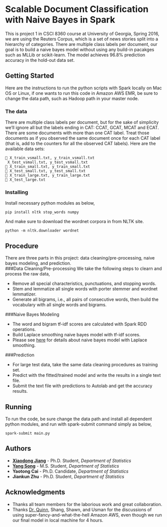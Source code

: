 # Scalable Document Classification with Naive Bayes in Spark

This is project 1 in CSCI 8360 course at University of Georgia, Spring 2016, we are using the Reuters Corpus, which is a set of news stories split intoa hierarchy of categories. There are multiple class labels per document, our goal is to build a naive bayes model without using any build-in pacakges such as MLLib or scikit-learn. The model achieves 96.8% prediction accuracy in the hold-out data set.


## Getting Started

Here are the instructions to run the python scripts with Spark locally on Mac OS or Linux, if one wants to run this code in Amazon AWS EMR, be sure to change the data path, such as Hadoop path in your master node.

### The data
There are multiple class labels per document, but for the sakeof simplicity we’ll ignore all but the labels ending in CAT: CCAT, GCAT, MCAT and ECAT. There are some documents with more than one CAT label. Treat those documents as ifyou observed the same document once for each CAT label (that is, add to the countersfor all the observed CAT labels).
Here are the available data sets:

``` X_train_vsmall.txt, y_train_vsmall.txt
 X_test_vsmall.txt, y_test_vsmall.txt X_train_small.txt, y_train_small.txt X_test_small.txt, y_test_small.txt X_train_large.txt, y_train_large.txt X_test_large.txt
```
### Installing 

Install necessary python modules as below,

```
pip install nltk stop_words numpy  
```

And make sure to download the wordnet corpora in from NLTK site.

```
python -m nltk.downloader wordnet
```
## Procedure
There are three parts in this project: data cleaning/pre-processing, naive bayes modeling, and prediction.  
###Data Cleaning/Pre-processing
We take the following steps to clearn and process the raw data,

* Remove all special characteristics, punctuations, and stopping words. 
* Stem and lemmatize all single words with porter stemmer and wordnet lemmatizer.
* Generate all bigrams, i.e., all pairs of consecutive words, then build the vocabulary with all single words and bigrams.

###Naive Bayes Modeling
* The word and bigram tf-idf scores are calculated with Spark RDD operations.
* Build Laplace smoothing naive bayes model with tf-idf scores.
* Please see [here](https://web.stanford.edu/class/cs124/lec/naivebayes.pdf) for details about naive bayes model with Laplace smoothing.

###Prediction
* For large test data, take the same data cleaning procedures as training set. 
* Predict with the fitted/trained model and write the results in a single text file.
* Submit the text file with predictions to Autolab and get the accuracy results.

## Running
To run the code, be sure change the data path and install all dependent python modules, and run with spark-submit command simply as below,

```
spark-submit main.py
```

## Authors

* **[Xiaodong Jiang](https://www.linkedin.com/in/xiaodongjiang)** - Ph.D. Student, *Department of Statistics*
* **[Yang Song](https://www.linkedin.com/in/yang-song-74298a118/en)** - M.S. Student, *Department of Statistics*
* **Yaotong Cai** - Ph.D. Candidate, *Department of Statistics*
* **Jiankun Zhu** - Ph.D. Student, *Department of Statistics*
   
## Acknowledgments

* Thanks all team members for the laborious work and great collaboration.
* Thanks [Dr. Quinn](http://cobweb.cs.uga.edu/~squinn/), Shang, Shawn, and Usman for the discussions of using super-fancy-and-what-the-hell Amazon AWS, even though we run our final model in local machine for 4 hours.

